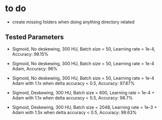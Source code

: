 # to do
- create missing folders when doing anything directory related

## Tested Parameters
- Sigmoid, No deskewing, 300 HU,  Batch size = 50, Learning rate = 1e-4, Accuracy: 98.15%

- Sigmoid, No deskewing, 300 HU, Batch size = 50, Learning rate = 1e-4 Adam, Accuracy: 96%

- Sigmoid, No deskewing, 300 HU, Batch size = 50, Learning rate = 1e-4 Adam with 1.1x when delta accuracy < 0.5, Accuracy: 97.87%

- Sigmoid, Deskewing, 300 HU, Batch size = 600, Learning rate = 1e-4 + Adam with 1.1x when delta accuracy < 0.5, Accuracy: 98.7%

- Sigmoid, Deskewing, 300 HU, Batch size = 2048, Learning rate = 1e-3 + Adam with 1.5x when delta accuracy < 0.5, Accuracy: 98.63% 
